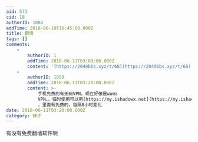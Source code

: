 ```yaml
---
aid: 571
cid: 18
authorID: 1084
addTime: 2018-06-10T16:45:00.000Z
title: 翻墙
tags: []
comments:
    -
        authorID: 1
        addTime: 2018-06-11T03:08:00.000Z
        content: '[https://2049bbs.xyz/t/68](https://2049bbs.xyz/t/68)'
    -
        authorID: 1059
        addTime: 2018-06-11T03:20:00.000Z
        content: >-
            手机免费的有无码VPN，现在好像是wuma
            VPN。。临时使用可以用[https://my.ishadowx.net](https://my.ishadowx.net)
            ，里面有免费的，每隔8小时变化
date: 2018-06-11T03:20:00.000Z
category: 梯子
---
```


有没有免费翻墙软件啊
